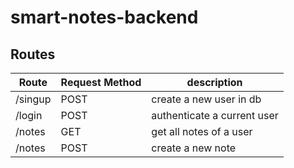 # smart-notes-backend

## Routes

| Route   | Request Method | description                 |
| ------- | -------------- | --------------------------- |
| /singup | POST           | create a new user in db     |
| /login  | POST           | authenticate a current user |
| /notes  | GET            | get all notes of a user     |
| /notes  | POST           | create a new note           |
